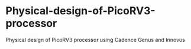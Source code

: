 # Physical-design-of-PicoRV3-processor
 Physical design of PicoRV3 processor using Cadence Genus and Innovus
